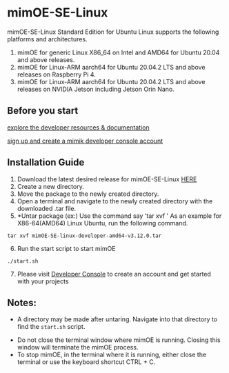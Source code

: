 # mimOE-SE-Linux

mimOE-SE-Linux Standard Edition for Ubuntu Linux supports the following platforms and architectures.
1. mimOE for generic Linux X86_64 on Intel and AMD64 for Ubuntu 20.04 and above releases.
2. mimOE for Linux-ARM aarch64 for Ubuntu 20.04.2 LTS and above releases on Raspberry Pi 4.
3. mimOE for Linux-ARM aarch64 for Ubuntu 20.04.2 LTS and above releases on NVIDIA Jetson including Jetson Orin Nano.

## Before you start


 [explore the developer resources & documentation](https://developer.mimik.com)
 
 [sign up and create a mimik developer console account](https://developer.mimik.com/console/create_account)


## Installation Guide
1. Download the latest desired release for mimOE-SE-Linux  [HERE](https://github.com/mimik-mimOE/mimOE-SE-Linux/releases)
2. Create a new directory.
3. Move the package to the newly created directory.
4. Open a terminal and navigate to the newly created directory with the downloaded .tar file.
5. *Untar package (ex:)
   Use the command say 'tar xvf <dowloaded mimOE tar file for the desired platform>'
   As an example for X86-64(AMD64) Linux Ubuntu, run the following command.

```
tar xvf mimOE-SE-linux-developer-amd64-v3.12.0.tar
```

6. Run the start script to start mimOE
```
./start.sh
```
7. Please visit [Developer Console](https://developer.mimik.com/console/create_account) to create an account and get started with your projects


## Notes:
* A directory may be made after untaring. Navigate into that directory to find the `start.sh` script.
- Do not close the terminal window where mimOE is running. Closing this window will terminate the mimOE process.
- To stop mimOE, in the terminal where it is running, either close the terminal or use the keyboard shortcut CTRL + C.
